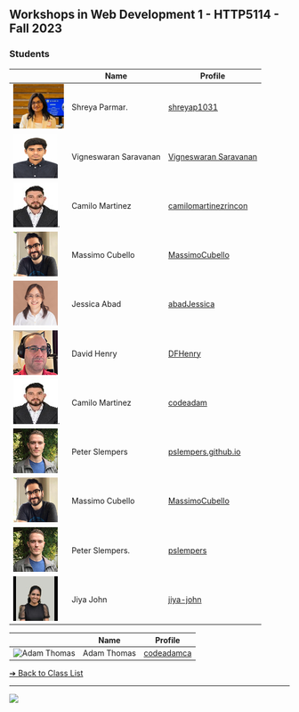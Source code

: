 <style>@import url("//readme.codeadam.ca/readme.css");</style>

## Workshops in Web Development 1 - HTTP5114 - Fall 2023

### Students

|                                                             | Name                   | Profile                                                        |
| ----------------------------------------------------------- | ---------------------- | -------------------------------------------------------------- |
| ![Shreya Parmar](images/shreyap1031.jpeg)                   | Shreya Parmar.         | [shreyap1031](students/shreyap1031)                            |
| ![Vigneswaran Saravanan](/images/vigneswaran-saravanan.png) | Vigneswaran Saravanan  | [Vigneswaran Saravanan](/students/vigneswaran-saravanan)       |
| ![Camilo Martinez](images/camilomartinezrincon.jpg).        | Camilo Martinez        | [camilomartinezrincon](students/camilomartinezrincon.markdown) |
| ![Massimo Cubello](images/massimocubello.jpg)               | Massimo Cubello        | [MassimoCubello](students/massimocubello.markdown)             |
| ![Jessica Abad](images/abadJessica.png)                     | Jessica Abad           | [abadJessica](students/abadJessica.markdown)                   |
| ![David Henry](images/dfhenry.jpg)                          | David Henry            | [DFHenry](students/dfhenry.markdown)                           |
| ![Camilo Martinez](images/camilomartinezrincon.jpg).        | Camilo Martinez        | [codeadam](students/codeadamca)                                |
| ![Peter Slempers](images/PeterPic80x80.png)                 | Peter Slempers         | [pslempers.github.io](https://pslempers.github.io/)            |
| ![Massimo Cubello](images/mc-image.jpg)                     | Massimo Cubello        | [MassimoCubello](students/massimocubello.markdown)             |
| ![Peter Slempers](images/pslempers.png)                     | Peter Slempers.        | [pslempers](/students/pslempers.markdown)                      |
| ![Jiya John](images/jiya-john.jpg)                          | Jiya John              | [jiya-john](students/jiya-john)                                |

|                                       | Name        | Profile                          |
| ------------------------------------- | ----------- | -------------------------------- |
| ![Adam Thomas](images/codeadamca.png) | Adam Thomas | [codeadamca](faculty/codeadamca) |

[&#10132; Back to Class List](/)

---

<a href="https://brickmmo.com">
<img src="https://brickmmo.com/images/brickmmo-logo-horizontal.jpg" width="100">
</a>
